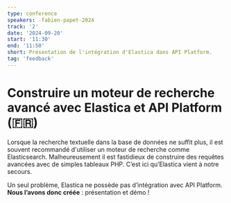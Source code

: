 ```yaml
---
type: conference
speakers: -fabien-papet-2024 
track: '2'
date: '2024-09-20'
start: '11:30'
end: '11:50'
short: Présentation de l'intégration d'Elastica dans API Platform. 
tag: 'feedback'
---
```


# Construire un moteur de recherche avancé avec Elastica et API Platform (🇫🇷) 

Lorsque la recherche textuelle dans la base de données ne suffit plus, il est souvent recommandé d'utiliser un moteur de recherche comme Elasticsearch. Malheureusement il est fastidieux de construire des requêtes avancées avec de simples tableaux PHP. C’est ici qu’Elastica vient à notre secours.

Un seul problème, Elastica ne possède pas d’intégration avec API Platform. **Nous l’avons donc créée** : présentation et démo !
